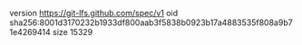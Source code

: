 version https://git-lfs.github.com/spec/v1
oid sha256:8001d3170232b1933df800aab3f5838b0923b17a4883535f808a9b71e4269414
size 15329
